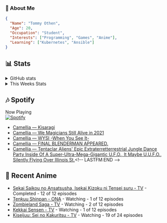 ### 👋 About Me
```json
{
  "Name": "Tommy Othen",
  "Age": 20,
  "Occupation": "Student",
  "Interests": ["Programming", "Games", "Anime"],
  "Learning": ["Kubernetes", "Ansible"]
}
```

## 📊 Stats
<details>
  <summary>GitHub stats</summary>
  <a href="https://github.com/anuraghazra/github-readme-stats">
    <img src="https://github-readme-stats.vercel.app/api?username=DaSushiAsian&show_icons=true&count_private=true&hide=prs,issues">
  </a>
</details>

<details>
  <summary>This Weeks Stats</summary>
  <a href="https://github.com/anuraghazra/github-readme-stats">
    <img src="https://github-readme-stats.vercel.app/api/wakatime?username=DaSushiAsian&cache_seconds=1800&custom_title=Top Languages">
  </a>
</details>

## 🎶 Spotify
Now Playing\
[![Spotify](https://novatorem-dasushiasian.vercel.app/api/spotify)](https://open.spotify.com/user/g90805640970)
<!-- LASTFM:START -->
* [Camellia — Kisaragi](https://www.last.fm/music/Camellia/_/Kisaragi)
* [Camellia — We Magicians Still Alive in 2021](https://www.last.fm/music/Camellia/_/We+Magicians+Still+Alive+in+2021)
* [Camellia — WYSI -When You See It-](https://www.last.fm/music/Camellia/_/WYSI+-When+You+See+It-)
* [Camellia — FINAL BLENDERMAN APPEARED.](https://www.last.fm/music/Camellia/_/FINAL+BLENDERMAN+APPEARED.)
* [Camellia — Tentaclar Aliens&#39; Epic Extraterretterrestrial Jungle Dance Party Inside Of A Super-Ultra-Mega-Gigantic U.F.O., It Maybe U.U.F.O., Silently Flying Over Illinois St.](https://www.last.fm/music/Camellia/_/Tentaclar+Aliens%27+Epic+Extraterretterrestrial+Jungle+Dance+Party+Inside+Of+A+Super-Ultra-Mega-Gigantic+U.F.O.,+It+Maybe+U.U.F.O.,+Silently+Flying+Over+Illinois+St.)<!-- LASTFM:END -->

## 🗻 Recent Anime
<!-- ANIME-LIST:START -->
* [Sekai Saikou no Ansatsusha, Isekai Kizoku ni Tensei suru - TV](https://myanimelist.net/anime/47790/Sekai_Saikou_no_Ansatsusha_Isekai_Kizoku_ni_Tensei_suru) - Completed - 12 of 12 episodes
* [Tenkuu Shinpan - ONA](https://myanimelist.net/anime/43690/Tenkuu_Shinpan) - Watching - 1 of 12 episodes
* [Zombieland Saga - TV](https://myanimelist.net/anime/37976/Zombieland_Saga) - Watching - 2 of 12 episodes
* [Kekkai Sensen - TV](https://myanimelist.net/anime/24439/Kekkai_Sensen) - Watching - 1 of 12 episodes
* [Kiseijuu: Sei no Kakuritsu - TV](https://myanimelist.net/anime/22535/Kiseijuu__Sei_no_Kakuritsu) - Watching - 19 of 24 episodes<!-- ANIME-LIST:END -->
